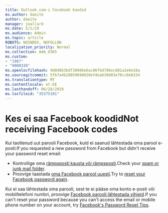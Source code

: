 ```yaml
---
title: Outlook.com-i Facebook koodid
ms.author: daeite
author: daeite
manager: joallard
ms.date: 5/1/19
ms.audience: Admin
ms.topic: article
ROBOTS: NOINDEX, NOFOLLOW
localization_priority: Normal
ms.collection: Adm_O365
ms.custom:
- "1967"
- "9000338"
ms.openlocfilehash: 9d0d863bdf30986e6ac86fbd786ec881a2e0e18a
ms.sourcegitcommit: 5fb7a4b28859690020efdea630d03e70cc0e6334
ms.translationtype: MT
ms.contentlocale: et-EE
ms.lasthandoff: 06/28/2019
ms.locfileid: "35375101"
---
```

# <a name="not-receiving-facebook-codes"></a><span data-ttu-id="070d3-102">Kes ei saa Facebook koodid</span><span class="sxs-lookup"><span data-stu-id="070d3-102">Not receiving Facebook codes</span></span>

<span data-ttu-id="070d3-103">Kui taotlenud uut parooli Facebook, kuid ei saanud lähtestada oma parool e-posti:</span><span class="sxs-lookup"><span data-stu-id="070d3-103">If you requested a new password from Facebook but didn't receive your password reset email:</span></span>

- <span data-ttu-id="070d3-104">Kontrollige oma [rämpsposti kausta või rämpsposti](https://outlook.live.com/mail/junkemail).</span><span class="sxs-lookup"><span data-stu-id="070d3-104">Check your [spam or junk mail folder](https://outlook.live.com/mail/junkemail).</span></span>
- <span data-ttu-id="070d3-105">Proovige taastada [oma Facebook parool uuesti](https://www.facebook.com/help/213395615347144?helpref=faq_content).</span><span class="sxs-lookup"><span data-stu-id="070d3-105">Try to [reset your Facebook password again](https://www.facebook.com/help/213395615347144?helpref=faq_content).</span></span>

<span data-ttu-id="070d3-106">Kui ei saa lähtestada oma parooli, sest te ei pääse oma konto e-posti või mobiiltelefoni numbri, proovige [Facebook parooli lähtestada vihjeid](https://www.facebook.com/help/218815984812734).</span><span class="sxs-lookup"><span data-stu-id="070d3-106">If you can't reset your password because you can't access the email or mobile phone number on your account, try [Facebook's Password Reset Tips](https://www.facebook.com/help/218815984812734).</span></span>